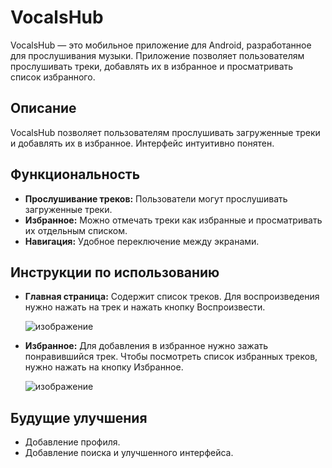 # VocalsHub

VocalsHub — это мобильное приложение для Android, разработанное для прослушивания музыки. Приложение позволяет пользователям прослушивать треки, добавлять их в избранное и просматривать список избранного.

## Описание

VocalsHub позволяет пользователям прослушивать загруженные треки и добавлять их в избранное. Интерфейс интуитивно понятен.

## Функциональность

- **Прослушивание треков:** Пользователи могут прослушивать загруженные треки.
- **Избранное:** Можно отмечать треки как избранные и просматривать их отдельным списком.
- **Навигация:** Удобное переключение между экранами.

## Инструкции по использованию

- **Главная страница:** Содержит список треков. Для воспроизведения нужно нажать на трек и нажать кнопку Воспроизвести.
  
  ![изображение](https://github.com/user-attachments/assets/4d808ddf-d0f1-4edc-81f0-36ce62ad6c26)

  
- **Избранное:** Для добавления в избранное нужно зажать понравившийся трек. Чтобы посмотреть список избранных треков, нужно нажать на кнопку Избранное.
  
  ![изображение](https://github.com/user-attachments/assets/b65fd46f-cdb1-48e1-9650-fe6a6b2aa4c5)

## Будущие улучшения

- Добавление профиля.
- Добавление поиска и улучшенного интерфейса.
